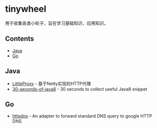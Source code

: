# tinywheel
用于收集各类小轮子，旨在学习基础知识，应用知识。

## Contents
- [Java](#java)
- [Go](#go)

## Java

- [LittleProxy](https://github.com/adamfisk/LittleProxy) - 基于Netty实现的HTTP代理
- [30-seconds-of-java8](https://github.com/biezhi/30-seconds-of-java8) - 30 seconds to collect useful Java8 snippet
## Go

- [httpdns](https://github.com/tr4nch/httpdns) - An adapter to forward standard DNS query to google HTTP DNS

